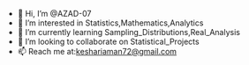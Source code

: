 - 👋 Hi, I’m @AZAD-07
- 👀 I’m interested in Statistics,Mathematics,Analytics
- 🌱 I’m currently learning Sampling_Distributions,Real_Analysis
- 💞️ I’m looking to collaborate on Statistical_Projects
- 📫 Reach me at:keshariaman72@gmail.com

<!---
AZAD-07/AZAD-07 is a ✨ special ✨ repository because its `README.md` (this file) appears on your GitHub profile.
You can click the Preview link to take a look at your changes.
--->
